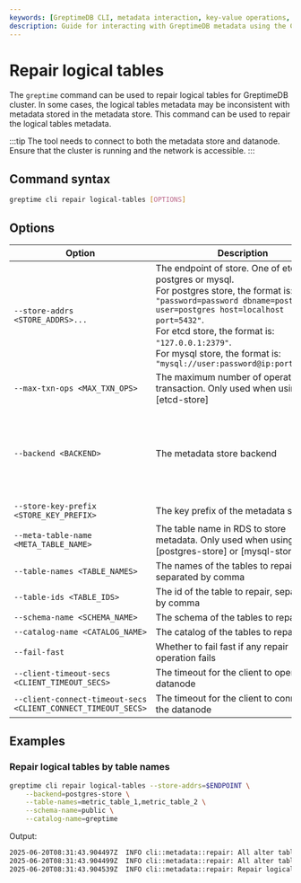 ```yaml
---
keywords: [GreptimeDB CLI, metadata interaction, key-value operations, table metadata, store backends]
description: Guide for interacting with GreptimeDB metadata using the CLI, including key-value, table metadata retrieval, and deletion.
---
```


# Repair logical tables

The `greptime` command can be used to repair logical tables for GreptimeDB cluster. In some cases, the logical tables metadata may be inconsistent with metadata stored in the metadata store. This command can be used to repair the logical tables metadata.

:::tip
The tool needs to connect to both the metadata store and datanode. Ensure that the cluster is running and the network is accessible.
:::

## Command syntax

```bash
greptime cli repair logical-tables [OPTIONS]
```

## Options

| Option                                                        | Description                                                                                                                                                                                                                                                                                                         | Default         | Values                                                |
| ------------------------------------------------------------- | ------------------------------------------------------------------------------------------------------------------------------------------------------------------------------------------------------------------------------------------------------------------------------------------------------------------- | --------------- | ----------------------------------------------------- |
| `--store-addrs <STORE_ADDRS>...`                              | The endpoint of store. One of etcd, postgres or mysql. <br/>For postgres store, the format is: `"password=password dbname=postgres user=postgres host=localhost port=5432"`.  <br/>For etcd store, the format is: `"127.0.0.1:2379"`. <br/>For mysql store, the format is: `"mysql://user:password@ip:port/dbname"` | -               | -                                                     |
| `--max-txn-ops <MAX_TXN_OPS>`                                 | The maximum number of operations in a transaction. Only used when using [etcd-store]                                                                                                                                                                                                                                | 128             | -                                                     |
| `--backend <BACKEND>`                                         | The metadata store backend                                                                                                                                                                                                                                                                                          | etcd-store      | etcd-store, memory-store, postgres-store, mysql-store |
| `--store-key-prefix <STORE_KEY_PREFIX>`                       | The key prefix of the metadata store                                                                                                                                                                                                                                                                                | -               | -                                                     |
| `--meta-table-name <META_TABLE_NAME>`                         | The table name in RDS to store metadata. Only used when using [postgres-store] or [mysql-store]                                                                                                                                                                                                                     | greptime_metakv | -                                                     |
| `--table-names <TABLE_NAMES>`                                 | The names of the tables to repair, separated by comma                                                                                                                                                                                                                                                               | -               |
| `--table-ids <TABLE_IDS>`                                     | The id of the table to repair, separated by comma                                                                                                                                                                                                                                                                   | -               |
| `--schema-name <SCHEMA_NAME>`                                 | The schema of the tables to repair                                                                                                                                                                                                                                                                                  | public          |
| `--catalog-name <CATALOG_NAME>`                               | The catalog of the tables to repair                                                                                                                                                                                                                                                                                 | greptime        |
| `--fail-fast`                                                 | Whether to fail fast if any repair operation fails                                                                                                                                                                                                                                                                  | -               |
| `--client-timeout-secs <CLIENT_TIMEOUT_SECS>`                 | The timeout for the client to operate the datanode                                                                                                                                                                                                                                                                  | 30              |
| `--client-connect-timeout-secs <CLIENT_CONNECT_TIMEOUT_SECS>` | The timeout for the client to connect to the datanode                                                                                                                                                                                                                                                               | 3               |


## Examples

### Repair logical tables by table names

```bash
greptime cli repair logical-tables --store-addrs=$ENDPOINT \
    --backend=postgres-store \
    --table-names=metric_table_1,metric_table_2 \
    --schema-name=public \
    --catalog-name=greptime
```

Output:
```bash
2025-06-20T08:31:43.904497Z  INFO cli::metadata::repair: All alter table requests sent successfully for table: greptime.public.metric_table_1
2025-06-20T08:31:43.904499Z  INFO cli::metadata::repair: All alter table requests sent successfully for table: greptime.public.metric_table_2
2025-06-20T08:31:43.904539Z  INFO cli::metadata::repair: Repair logical tables result: 2 tables repaired, 0 tables skipped
```